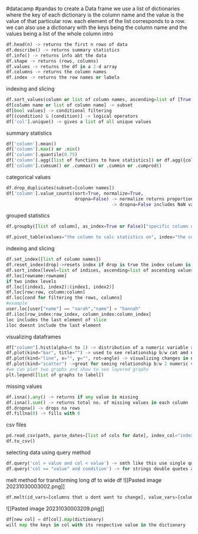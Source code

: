 #datacamp #pandas
to create a Data frame we use a list of dictionaries where the key of each dictionary is the column name and the value is the value of that particular row. each element of the list corresponds to a row. 
we can also use a dictionary with the keys being the column name and the values being a list of the whole column
intro
```python
df.head(n) -> returns the first n rows of data
df.describe() -> returns summary statistics 
df.info() -> returns info abt the data
df.shape -> returns (rows, columns)
df.values -> returns the df in a 2-d array
df.columns -> returns the column names
df.index -> returns the row names or labels
```
indexing and slicing
```python
df.sort_values(column or list of column names, ascending=list of [True or False]) -> sorts the df acc to that column
df[column name or list of column name] -> subset
df[bool values] -> conditional filtering
df[(condition) & (condition)] -> logical operators
df['col'].unique() -> gives a list of all unique values
```
summary statistics
```python
df['column'].mean()
df['column'].max() or .min()
df['column'].quantile(0.75)
df['column'].agg([list of functions to have statistics]) or df.agg({column:func})
df['column'].cumsum() or .cummax() or .cummin or .cumprod()
```
categorical values
```python
df.drop_duplicates(subset=[column names])
df['column'].value_counts(sort=True, normalize=True, 
						  dropna=False) -> normalize returns proportions
									    -> dropna=False includes NaN values also
```                                     
grouped statistics
```python
df.groupby([list of column], as_index=True or False)["specific column u want to calculate statistics on"].func

df.pivot_table(values="the column to calc statistics on", index="the column to group by", columns="the second column to group by if u want to", fill_value=fills nan to whatever u want, margins=True sets the final row and column to mean values, aggfunc=list of functions to aggregate)
```
indexing and slicing
```python
df.set_index([list of column names])
df.reset_index(drop)->resets index if drop is true the index column is dropped
df.sort_index(level=list of indices, ascending=list of ascending values)
df.loc[rowname:rowname]
if two index levels
df.loc[(index1, index2):(index1, index2)]
df.loc[row:row, column:column]
df.loc[cond for filtering the rows, columns] 
#example 
user.loc[user["name"] == "sarah","name"] = "hannah"
df.iloc[row_index:row_index, column_index:column_index]
loc includes the last element of slice
iloc doesnt include the last element
```
visualizing dataframes
```python
df["column"].hist(alpha=0 to 1) -> distribution of a numeric variable x - range, y-no.of in the range
df.plot(kind="bar", title="") -> used to see relationship b/w cat amd numerical variable
df.plot(kind="line", x="", y="", rot=angle) -> visualizing changes in numeric variables over time
df.plot(kind="scatter") ->great for seeing relationship b/w 2 numeric variables
#we can plot two graphs and show to see layered graphs
plt.legend([list of graphs to label])
```
missing values
```python
df.isna().any() -> returns if any value is missing 
df.isna().sum() -> returns total no. of missing values in each column -> plot bar plots with this for visualization
df.dropna() -> drops na rows
df.fillna(0) -> fills with 0
```
csv files
```python
pd.read_csv(path, parse_dates=[list of cols for date], index_col="index col")
df.to_csv()
```
selecting data using query method
```python
df.query('col > value and col < value') -> smth like this use single quotes
df.query('col == "value" and condition') -> for strings double quotes are used
```
melt method for transforming long df to wide df
![[Pasted image 20231030003002.png]]
```python
df.melt(id_vars=[columns that u dont want to change], value_vars=[columns that u want under the column variable], var_name=variable name, value_name=value_name)
```
![[Pasted image 20231030003209.png]]

```python
df[new col] = df[col].map(dictionary)
will map the keys in col with its respective value in the dictionary
```
